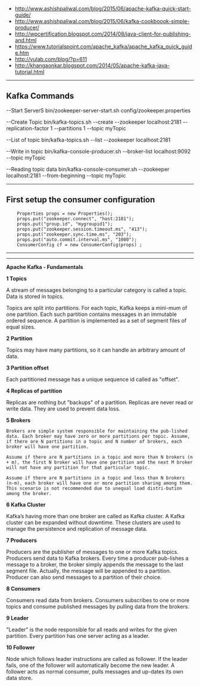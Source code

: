 * http://www.ashishpaliwal.com/blog/2015/06/apache-kafka-quick-start-guide/
* http://www.ashishpaliwal.com/blog/2015/06/kafka-cookboook-simple-producer/
* http://wpcertification.blogspot.com/2014/08/java-client-for-publishing-and.html
* https://www.tutorialspoint.com/apache_kafka/apache_kafka_quick_guide.htm
* http://vulab.com/blog/?p=611
* http://khangaonkar.blogspot.com/2014/05/apache-kafka-java-tutorial.html

-----------------------------------------------------------------------------------------------------------------------
Kafka Commands 
-----------------------------------------------------------------------------------------------------------------------
--Start ServerS
bin/zookeeper-server-start.sh config/zookeeper.properties

--Create Topic
bin/kafka-topics.sh --create --zookeeper localhost:2181 --replication-factor 1 --partitions 1 --topic myTopic

--List of topic
bin/kafka-topics.sh --list --zookeeper localhost:2181

--Write in topic
bin/kafka-console-producer.sh --broker-list localhost:9092 --topic myTopic

--Reading topic data
bin/kafka-console-consumer.sh --zookeeper localhost:2181 --from-beginning --topic myTopic


-----------------------------------------------------------------------------------------------------------------------
 First setup the consumer configuration
-----------------------------------------------------------------------------------------------------------------------


        Properties props = new Properties();
        props.put("zookeeper.connect", "host:2181");
        props.put("group.id", "mygroupid1");
        props.put("zookeeper.session.timeout.ms", "413");
        props.put("zookeeper.sync.time.ms", "203");
        props.put("auto.commit.interval.ms", "1000");
        ConsumerConfig cf = new ConsumerConfig(props) ;
-----------------------------------------------------------------------------------------------------------------------
-----------------------------------------------------------------------------------------------------------------------

**Apache Kafka - Fundamentals**

**1 Topics**

A stream of messages belonging to a particular category is called a topic. Data is stored in topics.

Topics are split into partitions. For each topic, Kafka keeps a mini-mum of one partition. Each such partition contains messages in an immutable ordered sequence. A partition is implemented as a set of segment files of equal sizes.

**2 Partition**

Topics may have many partitions, so it can handle an arbitrary amount of data.

**3 Partition offset**

Each partitioned message has a unique sequence id called as "offset".

**4 Replicas of partition**

Replicas are nothing but "backups" of a partition. Replicas are never read or write data. They are used to prevent data loss.

**5 Brokers**

    Brokers are simple system responsible for maintaining the pub-lished data. Each broker may have zero or more partitions per topic. Assume, if there are N partitions in a topic and N number of brokers, each broker will have one partition.

    Assume if there are N partitions in a topic and more than N brokers (n + m), the first N broker will have one partition and the next M broker will not have any partition for that particular topic.

    Assume if there are N partitions in a topic and less than N brokers (n-m), each broker will have one or more partition sharing among them. This scenario is not recommended due to unequal load distri-bution among the broker.

**6 Kafka Cluster**

Kafka’s having more than one broker are called as Kafka cluster. A Kafka cluster can be expanded without downtime. These clusters are used to manage the persistence and replication of message data.

**7 Producers**

Producers are the publisher of messages to one or more Kafka topics. Producers send data to Kafka brokers. Every time a producer pub-lishes a message to a broker, the broker simply appends the message to the last segment file. Actually, the message will be appended to a partition. Producer can also send messages to a partition of their choice.

**8 Consumers**

Consumers read data from brokers. Consumers subscribes to one or more topics and consume published messages by pulling data from the brokers.

**9 Leader**

"Leader" is the node responsible for all reads and writes for the given partition. Every partition has one server acting as a leader.

**10 Follower**

Node which follows leader instructions are called as follower. If the leader fails, one of the follower will automatically become the new leader. A follower acts as normal consumer, pulls messages and up-dates its own data store.